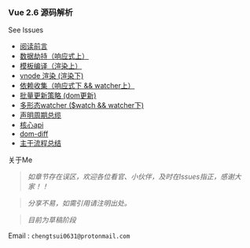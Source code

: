 ### Vue  2.6 源码解析

See lssues

- [阅读前言](https://github.com/chengtsui/blog/issues/1)
- [数据劫持（响应式上）](https://github.com/chengtsui/blog/issues/3)
- [模板编译（渲染上）](https://github.com/chengtsui/blog/issues/5)
- [vnode 渲染 (渲染下)](https://github.com/chengtsui/blog/issues/6)
- [依赖收集（响应式下 && watcher上）](https://github.com/chengtsui/blog/issues/4)
- [批量更新策略 (dom更新)](https://github.com/chengtsui/blog/issues/7)
- [多形态watcher ($watch && watcher下)](https://github.com/chengtsui/blog/issues/8)
- [声明周期总缆](https://github.com/chengtsui/blog/issues/6)
- [核心api](https://github.com/chengtsui/blog/issues/6)
- [dom-diff](https://github.com/chengtsui/blog/issues/7)
- [主干流程总结](https://github.com/chengtsui/blog/issues/7)


关于Me

> *如章节存在误区，欢迎各位看官、小伙伴，及时在lssues指正，感谢大家！！*

> *分享不易，如需引用请注明出处。*

> *目前为草稿阶段*

Email :  `chengtsui0631@protonmail.com`










